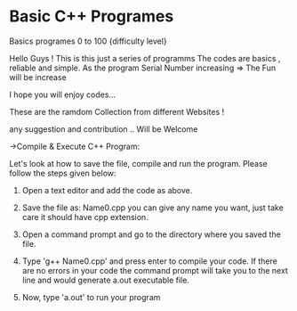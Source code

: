 # Basic C++ Programes
Basics programes 0 to 100 {difficulty level}

Hello Guys ! 
This is this just a series of programms 
The codes are basics , reliable and simple. 
As the program Serial Number increasing => The Fun will be increase 

I hope you will enjoy codes...

These are the ramdom Collection from different Websites  ! 

any suggestion and contribution .. Will be Welcome



->Compile & Execute C++ Program:

Let's look at how to save the file, compile and run the program. Please follow the
steps given below:

1. Open a text editor and add the code as above.

2. Save the file as: Name0.cpp    you can give any name you want, just take care it should have cpp extension.

3. Open a command prompt and go to the directory where you saved the
file.

4. Type 'g++ Name0.cpp' and press enter to compile your code. If there are no
errors in your code the command prompt will take you to the next line
and would generate a.out executable file.

5. Now, type 'a.out' to run your program

